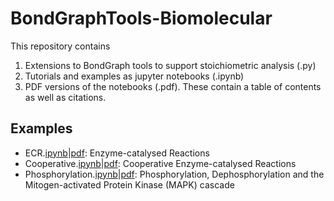# BondGraphTools-Biomolecular
This repository contains
1. Extensions to BondGraph tools to support stoichiometric analysis (.py)
2. Tutorials and examples as jupyter notebooks (.ipynb)
3. PDF versions of the notebooks (.pdf). These contain a table of contents as well as citations.

## Examples
- ECR.[ipynb](ECR.ipynb)|[pdf](ECR.pdf): Enzyme-catalysed Reactions
- Cooperative.[ipynb](Cooperative.ipynb)|[pdf](Cooperative.pdf): Cooperative Enzyme-catalysed Reactions
- Phosphorylation.[ipynb](Phosphorylation.ipynb)|[pdf](Phosphorylation.pdf): Phosphorylation, Dephosphorylation and the Mitogen-activated Protein Kinase (MAPK) cascade
